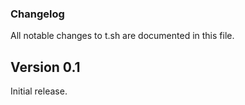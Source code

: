 ### Changelog

All notable changes to t.sh are documented in this file.

## Version 0.1

Initial release.

